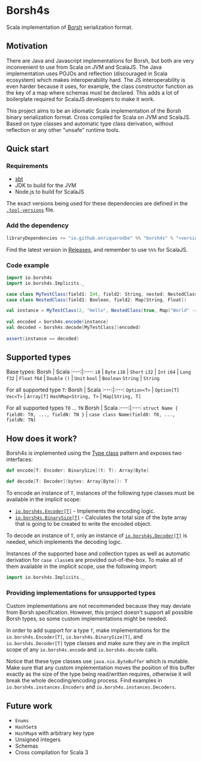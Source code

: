 # Borsh4s
Scala implementation of [Borsh](https://borsh.io/) serialization format.

## Motivation
There are Java and Javascript implementations for Borsh, but both are very inconvenient to use from Scala on JVM and ScalaJS. The Java implementation uses POJOs and reflection (discouraged in Scala ecosystem) which makes interoperability hard. The JS interoperability is even harder because it uses, for example, the class constructor function as the key of a map where schemas must be declared. This adds a lot of boilerplate required for ScalaJS developers to make it work.

This project aims to be an idiomatic Scala implementation of the Borsh binary serialization format. Cross compiled for Scala on JVM and ScalaJS. Based on type classes and automatic type class derivation, without reflection or any other "unsafe" runtime tools.

## Quick start

### Requirements

- [sbt](https://www.scala-sbt.org/)
- JDK to build for the JVM
- Node.js to build for ScalaJS

The exact versions being used for these dependencies are defined in the
[`.tool-versions`](.tool-versions) file.

### Add the dependency

```scala
libraryDependencies += "io.github.enriquerodbe" %% "borsh4s" % "<version>"
```

Find the latest version in [Releases](https://github.com/enriquerodbe/borsh4s/releases), and remember to use
`%%%` for ScalaJS.

### Code example

```scala
import io.borsh4s
import io.borsh4s.Implicits._

case class MyTestClass(field1: Int, field2: String, nested: NestedClass)
case class NestedClass(field1: Boolean, field2: Map[String, Float])

val instance = MyTestClass(2, "Hello", NestedClass(true, Map("World" -> 1.5f)))
    
val encoded = borsh4s.encode(instance)
val decoded = borsh4s.decode[MyTestClass](encoded)
    
assert(instance == decoded)
```

## Supported types

Base types:
Borsh | Scala
:---:|:---:
`i8` | `Byte`
`i16` | `Short`
`i32` | `Int`
`i64` | `Long`
`f32` | `Float`
`f64` | `Double`
`()` | `Unit`
`bool` | `Boolean`
`String` | `String`


For all supported type `T`:
Borsh | Scala
:---:|:---:
`Option<T>` | `Option[T]`
`Vec<T>` | `Array[T]`
`HashMap<String, T>` | `Map[String, T]`

For all supported types `T0` ... `TN`
Borsh | Scala
:---:|:---:
`struct Name { field0: T0, ..., fieldN: TN }` | `case class Name(field0: T0, ..., fieldN: TN)`

## How does it work?

Borsh4s is implemented using the [Type class](https://en.wikipedia.org/wiki/Type_class) pattern and exposes two interfaces:

```scala
def encode[T: Encoder: BinarySize](t: T): Array[Byte]

def decode[T: Decoder](bytes: Array[Byte]): T
```

To encode an instance of `T`, instances of the following type classes must be available in the implicit scope:
- [`io.borsh4s.Encoder[T]`](src/main/scala/io/borsh4s/Encoder.scala) - Implements the encoding logic.
- [`io.borsh4s.BinarySize[T]`](src/main/scala/io/borsh4s/BinarySize.scala) - Calculates the total size of the byte array that is going to be created to write the encoded object.

To decode an instance of `T`, only an instance of [`io.borsh4s.Decoder[T]`](src/main/scala/io/borsh4s/Decoder.scala) is needed, which implements the decoding logic.

Instances of the supported base and collection types as well as automatic derivation for `case class`es are provided out-of-the-box. To make all of them available in the implicit scope, use the following import:

```scala
import io.borsh4s.Implicits._
```

### Providing implementations for unsupported types

Custom implementations are not recommended because they may deviate from Borsh
specification. However, this project doesn't support all possible Borsh types,
so some custom implementations might be needed.

In order to add support for a type `T`, make implementations for the
`io.borsh4s.Encoder[T]`, `io.borsh4s.BinarySize[T]`, and `io.borsh4s.Decoder[T]` type classes and make sure
they are in the implicit scope of any `io.borsh4s.encode` and
`io.borsh4s.decode` calls.

Notice that these type classes use `java.nio.ByteBuffer` which is mutable. Make
sure that any custom implementation moves the position of this buffer exactly
as the size of the type being read/written requires, otherwise it will break the
whole decoding/encoding process. Find examples in `io.borsh4s.instances.Encoders`
and `io.borsh4s.instances.Decoders`.

## Future work

- `Enums`
- `HashSet`s
- `HashMap`s with arbitrary key type
- Unsigned integers
- Schemas
- Cross compilation for Scala 3
